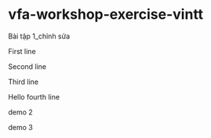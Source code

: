 # vfa-workshop-exercise-vintt
Bài tập 1_chỉnh sửa

First line

Second line

Third line

Hello fourth line 

demo 2

demo 3